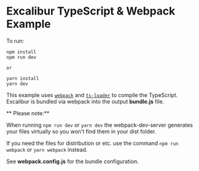 # Excalibur TypeScript & Webpack Example

To run:

    npm install
    npm run dev

    or

    yarn install
    yarn dev


This example uses [`webpack`](https://webpack.github.io/) and
[`ts-loader`](https://github.com/TypeStrong/ts-loader) to compile the TypeScript.
Excalibur is bundled via webpack into the output **bundle.js** file.


** Please note:** 

When running `npm run dev` or `yarn dev` the webpack-dev-server
generates your files virtually so you won't find them in your dist folder.


If you need the files for distribution or etc. use the command `npm run webpack` or
`yarn webpack` instead.

See **webpack.config.js** for the bundle configuration.

